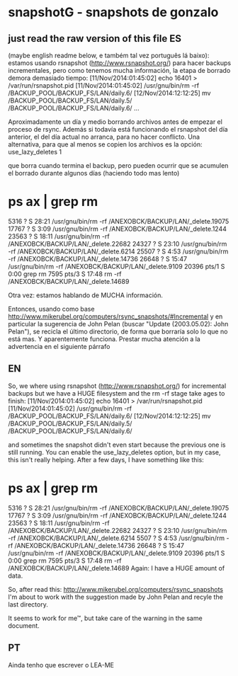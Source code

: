 snapshotG - snapshots de gonzalo
=========
just read the raw version of this file
ES
--
(maybe english readme below, e também tal vez português lá baixo): estamos usando rsnapshot (http://www.rsnapshot.org/) para hacer backups incrementales, pero como tenemos mucha información, la etapa de borrado demora demasiado tiempo:
 [11/Nov/2014:01:45:02] echo 16401 > /var/run/rsnapshot.pid
 [11/Nov/2014:01:45:02] /usr/gnu/bin/rm -rf /BACKUP_POOL/BACKUP_FS/LAN/daily.6/
 [12/Nov/2014:12:12:25] mv /BACKUP_POOL/BACKUP_FS/LAN/daily.5/ /BACKUP_POOL/BACKUP_FS/LAN/daily.6/
...

Aproximadamente un día y medio borrando archivos antes de empezar el proceso de rsync. Además si todavía está funcionando el rsnapshot del día anterior, el del día actual no arranca, para no hacer conflicto. 
Una alternativa, para que al menos se copien los archivos es la opción:
   use_lazy_deletes        1

que borra cuando termina el backup, pero pueden ocurrir que se acumulen el borrado durante algunos días (haciendo todo mas lento)
 # ps ax | grep rm
   5316 ?        S 28:21 /usr/gnu/bin/rm -rf /ANEXOBCK/BACKUP/LAN/_delete.19075
  17767 ?        S  3:09 /usr/gnu/bin/rm -rf /ANEXOBCK/BACKUP/LAN/_delete.1244
  23563 ?        S 18:11 /usr/gnu/bin/rm -rf /ANEXOBCK/BACKUP/LAN/_delete.22682
  24327 ?        S 23:10 /usr/gnu/bin/rm -rf /ANEXOBCK/BACKUP/LAN/_delete.6214
  25507 ?        S  4:53 /usr/gnu/bin/rm -rf /ANEXOBCK/BACKUP/LAN/_delete.14736
  26648 ?        S 15:47 /usr/gnu/bin/rm -rf /ANEXOBCK/BACKUP/LAN/_delete.9109
  20396 pts/1    S  0:00 grep rm
   7595 pts/3    S 17:48 rm -rf /ANEXOBCK/BACKUP/LAN/_delete.14689

Otra vez: estamos hablando de MUCHA información.

Entonces, usando como base http://www.mikerubel.org/computers/rsync_snapshots/#Incremental y en particular la sugerencia de John Pelan (buscar "Update (2003.05.02): John Pelan"), se recicla el último directorio, de forma que borraría solo lo que no está mas. 
Y aparentemente funciona. Prestar mucha atención a la advertencia en el siguiente párrafo

EN
--
So, we where using rsnapshot (http://www.rsnapshot.org/) for incremental backups but we have a HUGE filesystem and the rm -rf stage take ages to finish:
 [11/Nov/2014:01:45:02] echo 16401 > /var/run/rsnapshot.pid
 [11/Nov/2014:01:45:02] /usr/gnu/bin/rm -rf /BACKUP_POOL/BACKUP_FS/LAN/daily.6/
 [12/Nov/2014:12:12:25] mv /BACKUP_POOL/BACKUP_FS/LAN/daily.5/ /BACKUP_POOL/BACKUP_FS/LAN/daily.6/

and sometimes the snapshot didn't even start because the previous one is still running. You can enable the use_lazy_deletes option, but in my case, this isn't really helping. After a few days, I have something like this:
 # ps ax | grep rm
   5316 ?        S 28:21 /usr/gnu/bin/rm -rf /ANEXOBCK/BACKUP/LAN/_delete.19075
  17767 ?        S  3:09 /usr/gnu/bin/rm -rf /ANEXOBCK/BACKUP/LAN/_delete.1244
  23563 ?        S 18:11 /usr/gnu/bin/rm -rf /ANEXOBCK/BACKUP/LAN/_delete.22682
  24327 ?        S 23:10 /usr/gnu/bin/rm -rf /ANEXOBCK/BACKUP/LAN/_delete.6214
  5507 ?        S  4:53 /usr/gnu/bin/rm -rf /ANEXOBCK/BACKUP/LAN/_delete.14736
  26648 ?        S 15:47 /usr/gnu/bin/rm -rf /ANEXOBCK/BACKUP/LAN/_delete.9109
  20396 pts/1    S  0:00 grep rm
  7595 pts/3    S 17:48 rm -rf /ANEXOBCK/BACKUP/LAN/_delete.14689
Again: I have a HUGE amount of data.

So, after read this: http://www.mikerubel.org/computers/rsync_snapshots I'm about to work with the suggestion made by John Pelan and recyle the last directory. 

It seems to work for me™, but take care of the warning in the same document. 

PT
--
Ainda tenho que escrever o LEA-ME
